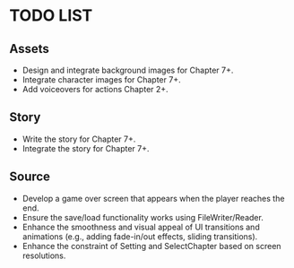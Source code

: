 # TODO LIST

## Assets

- Design and integrate background images for Chapter 7+.
- Integrate character images for Chapter 7+.
- Add voiceovers for actions Chapter 2+.

## Story

- Write the story for Chapter 7+.
- Integrate the story for Chapter 7+.

## Source

- Develop a game over screen that appears when the player reaches the end.
- Ensure the save/load functionality works using FileWriter/Reader.
- Enhance the smoothness and visual appeal of UI transitions and animations (e.g., adding fade-in/out effects, sliding transitions).
- Enhance the constraint of Setting and SelectChapter based on screen resolutions.
